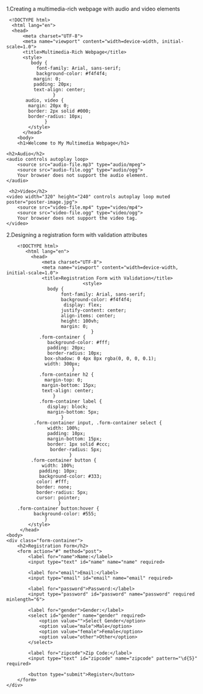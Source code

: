 1.Creating a multimedia-rich webpage with audio and video elements




     <!DOCTYPE html>
      <html lang="en">
      <head>
          <meta charset="UTF-8">
          <meta name="viewport" content="width=device-width, initial-scale=1.0">
          <title>Multimedia-Rich Webpage</title>
          <style>
             body {
               font-family: Arial, sans-serif;
               background-color: #f4f4f4;
              margin: 0;
              padding: 20px;
              text-align: center;
                     }
           audio, video {
            margin: 20px 0;
            border: 2px solid #000;
            border-radius: 10px;
                  }
            </style>
          </head>
        <body>
        <h1>Welcome to My Multimedia Webpage</h1>

    <h2>Audio</h2>
    <audio controls autoplay loop>
        <source src="audio-file.mp3" type="audio/mpeg">
        <source src="audio-file.ogg" type="audio/ogg">
        Your browser does not support the audio element.
    </audio>

     <h2>Video</h2>
    <video width="320" height="240" controls autoplay loop muted poster="poster-image.jpg">
        <source src="video-file.mp4" type="video/mp4">
        <source src="video-file.ogg" type="video/ogg">
        Your browser does not support the video tag.
    </video>
</body>
</html>






2.Designing a registration form with validation attributes




        <!DOCTYPE html>
           <html lang="en">
             <head>
                 <meta charset="UTF-8">
                 <meta name="viewport" content="width=device-width, initial-scale=1.0">
                 <title>Registration Form with Validation</title>
                                <style>
                   body {
                        font-family: Arial, sans-serif;
                        background-color: #f4f4f4;
                         display: flex;
                        justify-content: center;
                        align-items: center;
                        height: 100vh;
                        margin: 0;
                                   }
                .form-container {
                   background-color: #fff;
                   padding: 20px;
                   border-radius: 10px;
                  box-shadow: 0 4px 8px rgba(0, 0, 0, 0.1);
                  width: 300px;
                            }
                .form-container h2 {
                  margin-top: 0;
                 margin-bottom: 15px;
                 text-align: center;
                     }
                .form-container label {
                   display: block;
                   margin-bottom: 5px;
                        }
              .form-container input, .form-container select {
                   width: 100%;
                   padding: 10px;
                   margin-bottom: 15px;
                   border: 1px solid #ccc;
                    border-radius: 5px;
                           }
             .form-container button {
                 width: 100%;
                padding: 10px;
                background-color: #333;
               color: #fff;
               border: none;
               border-radius: 5px;
               cursor: pointer;
                       }
        .form-container button:hover {
              background-color: #555;
                  }
            </style>
         </head>
    <body>
    <div class="form-container">
        <h2>Registration Form</h2>
        <form action="#" method="post">
            <label for="name">Name:</label>
            <input type="text" id="name" name="name" required>

            <label for="email">Email:</label>
            <input type="email" id="email" name="email" required>

            <label for="password">Password:</label>
            <input type="password" id="password" name="password" required minlength="6">

            <label for="gender">Gender:</label>
            <select id="gender" name="gender" required>
                <option value="">Select Gender</option>
                <option value="male">Male</option>
                <option value="female">Female</option>
                <option value="other">Other</option>
            </select>

            <label for="zipcode">Zip Code:</label>
            <input type="text" id="zipcode" name="zipcode" pattern="\d{5}" required>

            <button type="submit">Register</button>
        </form>
    </div>
</body>
</html>
